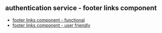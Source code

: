 ## authentication service - footer links component

- [footer links component - functional](1c1.md)
- [footer links component - user friendly](1c2.md)

